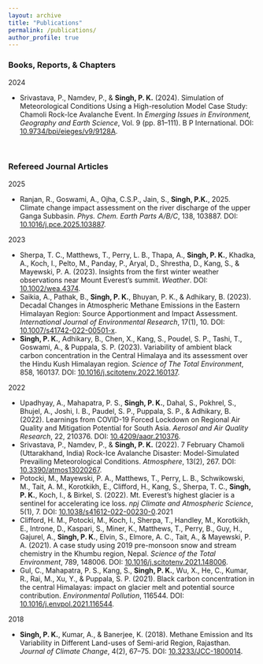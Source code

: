 ```yaml
---
layout: archive
title: "Publications"
permalink: /publications/
author_profile: true
---
```



<h3>Books, Reports, & Chapters</h3>

2024
* Srivastava, P., Namdev, P., & <b>Singh, P. K.</b> (2024). Simulation of Meteorological Conditions Using a High-resolution Model Case Study: Chamoli Rock-Ice Avalanche Event. In <i>Emerging Issues in Environment, Geography and Earth Science</i>, Vol. 9 (pp. 81–111). B P International. DOI: <a href="https://doi.org/10.9734/bpi/eieges/v9/9128A" target="_blank">10.9734/bpi/eieges/v9/9128A</a>.

<br>

<h3>Refereed Journal Articles</h3>

2025
* Ranjan, R., Goswami, A., Ojha, C.S.P., Jain, S., <b>Singh, P.K.</b>, 2025. Climate change impact assessment on the river discharge of the upper Ganga Subbasin. <i>Phys. Chem. Earth Parts A/B/C</i>, 138, 103887. DOI: <a href="https://doi.org/10.1016/j.pce.2025.103887" target="_blank">10.1016/j.pce.2025.103887</a>.

2023
* Sherpa, T. C., Matthews, T., Perry, L. B., Thapa, A., <b>Singh, P. K.</b>, Khadka, A., Koch, I., Pelto, M., Panday, P., Aryal, D., Shrestha, D., Kang, S., & Mayewski, P. A. (2023). Insights from the first winter weather observations near Mount Everest’s summit. <i>Weather</i>. DOI: <a href="https://doi.org/10.1002/wea.4374" target="_blank">10.1002/wea.4374</a>.
* Saikia, A., Pathak, B., <b>Singh, P. K.</b>, Bhuyan, P. K., & Adhikary, B. (2023). Decadal Changes in Atmospheric Methane Emissions in the Eastern Himalayan Region: Source Apportionment and Impact Assessment. <i>International Journal of Environmental Research</i>, 17(1), 10. DOI: <a href="http://doi.org/10.1007/s41742-022-00501-x" target="_blank">10.1007/s41742-022-00501-x</a>.
* <b>Singh, P. K.</b>, Adhikary, B., Chen, X., Kang, S., Poudel, S. P., Tashi, T., Goswami, A., & Puppala, S. P. (2023). Variability of ambient black carbon concentration in the Central Himalaya and its assessment over the Hindu Kush Himalayan region. <i>Science of The Total Environment</i>, 858, 160137. DOI: <a href="https://doi.org/10.1016/j.scitotenv.2022.160137" target="_blank">10.1016/j.scitotenv.2022.160137</a>.
 
​2022
* Upadhyay, A., Mahapatra, P. S., <b>Singh, P. K.</b>, Dahal, S., Pokhrel, S., Bhujel, A., Joshi, I. B., Paudel, S. P., Puppala, S. P., & Adhikary, B. (2022). Learnings from COVID-19 Forced Lockdown on Regional Air Quality and Mitigation Potential for South Asia. <i>Aerosol and Air Quality Research</i>, 22, 210376. DOI: <a href="https://doi.org/10.4209/aaqr.210376" target="_blank">10.4209/aaqr.210376</a>.
* Srivastava, P., Namdev, P., & <b>Singh, P. K.</b> (2022). 7 February Chamoli (Uttarakhand, India) Rock-Ice Avalanche Disaster: Model-Simulated Prevailing Meteorological Conditions. <i>Atmosphere</i>, 13(2), 267. DOI: <a href="https://www.mdpi.com/2073-4433/13/2/267" target="_blank"> 10.3390/atmos13020267</a>.
* Potocki, M., Mayewski, P. A., Matthews, T., Perry, L. B., Schwikowski, M., Tait, A. M., Korotkikh, E., Clifford, H., Kang, S., Sherpa, T. C., <b>Singh, P. K.</b>, Koch, I., & Birkel, S. (2022). Mt. Everest’s highest glacier is a sentinel for accelerating ice loss. <i>npj Climate and Atmospheric Science</i>, 5(1), 7. DOI: <a href="https://www.nature.com/articles/s41612-022-00230-0" target="_blank">10.1038/s41612-022-00230-0</a>.
​
​2021
* Clifford, H. M., Potocki, M., Koch, I., Sherpa, T., Handley, M., Korotkikh, E., Introne, D., Kaspari, S., Miner, K., Matthews, T., Perry, B., Guy, H., Gajurel, A., <b>Singh, P. K.</b>, Elvin, S., Elmore, A. C., Tait, A., & Mayewski, P. A. (2021). A case study using 2019 pre-monsoon snow and stream chemistry in the Khumbu region, Nepal. <i>Science of the Total Environment</i>, 789, 148006. DOI: <a href="https://linkinghub.elsevier.com/retrieve/pii/S0048969721030771" target="_blank">10.1016/j.scitotenv.2021.148006</a>.
* Gul, C., Mahapatra, P. S., Kang, S., <b>Singh, P. K.</b>, Wu, X., He, C., Kumar, R., Rai, M., Xu, Y., & Puppala, S. P. (2021). Black carbon concentration in the central Himalayas: impact on glacier melt and potential source contribution. <i>Environmental Pollution</i>, 116544. DOI: <a href="https://linkinghub.elsevier.com/retrieve/pii/S0269749121001226" target="_blank">10.1016/j.envpol.2021.116544</a>.
 
​2018
* <b>Singh, P. K.</b>, Kumar, A., & Banerjee, K. (2018). Methane Emission and Its Variability in Different Land-uses of Semi-arid Region, Rajasthan. <i>Journal of Climate Change</i>, 4(2), 67–75.​ DOI: <a href="https://content.iospress.com/articles/journal-of-climate-change/jcc180014" target="_blank">10.3233/JCC-1800014</a>.

<br>
</ul>


​
